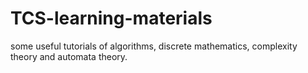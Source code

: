 # TCS-learning-materials
some useful tutorials of algorithms, discrete mathematics, complexity theory and automata theory.
